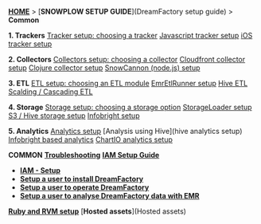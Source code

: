 [**HOME**](Home) > [**SNOWPLOW SETUP GUIDE**](DreamFactory setup guide) > **Common**

**1. Trackers**
[Tracker setup: choosing a tracker](choosing-a-tracker)
[Javascript tracker setup](javascript-tracker-setup)
[iOS tracker setup](ios-tracker-setup)

**2. Collectors**
[Collectors setup: choosing a collector](choosing-a-collector)
[Cloudfront collector setup](setting-up-the-cloudfront-collector)
[Clojure collector setup](setting-up-the-clojure-collector)
[SnowCannon (node.js) setup](snowcannon-setup-guide)

**3. ETL**
[ETL setup: choosing an ETL module](choosing-an-etl-module)
[EmrEtlRunner setup](EmrEtlRunner-setup)
[Hive ETL](hive-etl-setup)
[Scalding / Cascading ETL](scalding-etl-setup)

**4. Storage**
[Storage setup: choosing a storage option](choosing-a-storage-module)
[StorageLoader setup](StorageLoader-setup)
[S3 / Hive storage setup](s3-hive-storage-setup)
[Infobright setup](infobright-storage-setup)

**5. Analytics**
[Analytics setup](analytics-setup)
[Analysis using Hive](hive analytics setup)
[Infobright based analytics](infobright-analytics-setup)
[ChartIO analytics setup](ChartIO-setup)

**COMMON**
[**Troubleshooting**](Troubleshooting)
[**IAM Setup Guide**](IAM-Setup)
  - [**IAM - Setup**](IAM-Setup)
  - [**Setup a user to install DreamFactory**](Setup-IAM-permissions-for-users-installing-DreamFactory)
  - [**Setup a user to operate DreamFactory**](Setup-IAM-permissions-for-operating-DreamFactory)
  - [**Setup a user to analyse DreamFactory data with EMR**](Setup-IAM-permissions-for-a-data-analyst-using-EMR)

[**Ruby and RVM setup**](Ruby-and-RVM-setup)
[**Hosted assets**](Hosted assets)